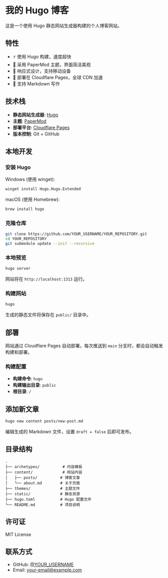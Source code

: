 # 我的 Hugo 博客

这是一个使用 Hugo 静态网站生成器构建的个人博客网站。

## 特性

- ⚡ 使用 Hugo 构建，速度超快
- 🎨 采用 PaperMod 主题，界面简洁美观
- 📱 响应式设计，支持移动设备
- 🚀 部署在 Cloudflare Pages，全球 CDN 加速
- 📝 支持 Markdown 写作

## 技术栈

- **静态网站生成器**: [Hugo](https://gohugo.io/)
- **主题**: [PaperMod](https://github.com/adityatelange/hugo-PaperMod)
- **部署平台**: [Cloudflare Pages](https://pages.cloudflare.com/)
- **版本控制**: Git + GitHub

## 本地开发

### 安装 Hugo

Windows (使用 winget):
```bash
winget install Hugo.Hugo.Extended
```

macOS (使用 Homebrew):
```bash
brew install hugo
```

### 克隆仓库

```bash
git clone https://github.com/YOUR_USERNAME/YOUR_REPOSITORY.git
cd YOUR_REPOSITORY
git submodule update --init --recursive
```

### 本地预览

```bash
hugo server
```

网站将在 `http://localhost:1313` 运行。

### 构建网站

```bash
hugo
```

生成的静态文件将保存在 `public/` 目录中。

## 部署

网站通过 Cloudflare Pages 自动部署。每次推送到 `main` 分支时，都会自动触发构建和部署。

### 构建配置

- **构建命令**: `hugo`
- **构建输出目录**: `public`
- **根目录**: `/`

## 添加新文章

```bash
hugo new content posts/new-post.md
```

编辑生成的 Markdown 文件，设置 `draft = false` 后即可发布。

## 目录结构

```
.
├── archetypes/          # 内容模板
├── content/             # 网站内容
│   ├── posts/          # 博客文章
│   └── about.md        # 关于页面
├── themes/             # 主题文件
├── static/             # 静态资源
├── hugo.toml           # Hugo 配置文件
└── README.md           # 项目说明
```

## 许可证

MIT License

## 联系方式

- GitHub: [@YOUR_USERNAME](https://github.com/YOUR_USERNAME)
- Email: your-email@example.com
